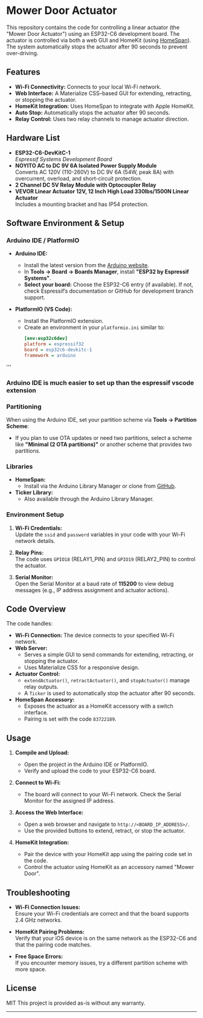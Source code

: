 # Mower Door Actuator

This repository contains the code for controlling a linear actuator (the "Mower Door Actuator") using an ESP32-C6 development board. The actuator is controlled via both a web GUI and HomeKit (using [HomeSpan](https://github.com/HomeSpan/HomeSpan)). The system automatically stops the actuator after 90 seconds to prevent over-driving.

## Features

- **Wi-Fi Connectivity:** Connects to your local Wi-Fi network.
- **Web Interface:** A Materialize CSS–based GUI for extending, retracting, or stopping the actuator.
- **HomeKit Integration:** Uses HomeSpan to integrate with Apple HomeKit.
- **Auto Stop:** Automatically stops the actuator after 90 seconds.
- **Relay Control:** Uses two relay channels to manage actuator direction.

## Hardware List

- **ESP32-C6-DevKitC-1**  
  *Espressif Systems Development Board*
- **NOYITO AC to DC 9V 6A Isolated Power Supply Module**  
  Converts AC 120V (110-260V) to DC 9V 6A (54W, peak 8A) with overcurrent, overload, and short-circuit protection.
- **2 Channel DC 5V Relay Module with Optocoupler Relay**
- **VEVOR Linear Actuator 12V, 12 Inch High Load 330lbs/1500N Linear Actuator**  
  Includes a mounting bracket and has IP54 protection.

## Software Environment & Setup

### Arduino IDE / PlatformIO

- **Arduino IDE:**  
  - Install the latest version from the [Arduino website](https://www.arduino.cc/en/software).
  - In **Tools → Board → Boards Manager**, install **"ESP32 by Espressif Systems"**.  
  - **Select your board:** Choose the ESP32-C6 entry (if available). If not, check Espressif’s documentation or GitHub for development branch support.
  
- **PlatformIO (VS Code):**  
  - Install the PlatformIO extension.
  - Create an environment in your `platformio.ini` similar to:
    ```ini
    [env:esp32c6dev]
    platform = espressif32
    board = esp32c6-devkitc-1
    framework = arduino
'''
### Arduino IDE is much easier to set up than the espressif vscode extension 
    
### Partitioning

When using the Arduino IDE, set your partition scheme via **Tools → Partition Scheme**:
- If you plan to use OTA updates or need two partitions, select a scheme like **"Minimal (2 OTA partitions)"** or another scheme that provides two partitions.

### Libraries

- **HomeSpan:**  
  - Install via the Arduino Library Manager or clone from [GitHub](https://github.com/HomeSpan/HomeSpan).
- **Ticker Library:**  
  - Also available through the Arduino Library Manager.

### Environment Setup

1. **Wi-Fi Credentials:**  
   Update the `ssid` and `password` variables in your code with your Wi-Fi network details.
   
2. **Relay Pins:**  
   The code uses `GPIO18` (RELAY1_PIN) and `GPIO19` (RELAY2_PIN) to control the actuator.
   
3. **Serial Monitor:**  
   Open the Serial Monitor at a baud rate of **115200** to view debug messages (e.g., IP address assignment and actuator actions).

## Code Overview

The code handles:
- **Wi-Fi Connection:** The device connects to your specified Wi-Fi network.
- **Web Server:**  
  - Serves a simple GUI to send commands for extending, retracting, or stopping the actuator.
  - Uses Materialize CSS for a responsive design.
- **Actuator Control:**  
  - `extendActuator()`, `retractActuator()`, and `stopActuator()` manage relay outputs.
  - A `Ticker` is used to automatically stop the actuator after 90 seconds.
- **HomeSpan Accessory:**  
  - Exposes the actuator as a HomeKit accessory with a switch interface.
  - Pairing is set with the code `83722189`.

## Usage

1. **Compile and Upload:**  
   - Open the project in the Arduino IDE or PlatformIO.
   - Verify and upload the code to your ESP32-C6 board.
   
2. **Connect to Wi-Fi:**  
   - The board will connect to your Wi-Fi network. Check the Serial Monitor for the assigned IP address.
   
3. **Access the Web Interface:**  
   - Open a web browser and navigate to `http://<BOARD_IP_ADDRESS>/`.
   - Use the provided buttons to extend, retract, or stop the actuator.
   
4. **HomeKit Integration:**  
   - Pair the device with your HomeKit app using the pairing code set in the code.
   - Control the actuator using HomeKit as an accessory named "Mower Door".

## Troubleshooting

- **Wi-Fi Connection Issues:**  
  Ensure your Wi-Fi credentials are correct and that the board supports 2.4 GHz networks.
  
- **HomeKit Pairing Problems:**  
  Verify that your iOS device is on the same network as the ESP32-C6 and that the pairing code matches.
  
- **Free Space Errors:**  
  If you encounter memory issues, try a different partition scheme with more space.
  

## License
MIT
This project is provided as-is without any warranty. 

---
